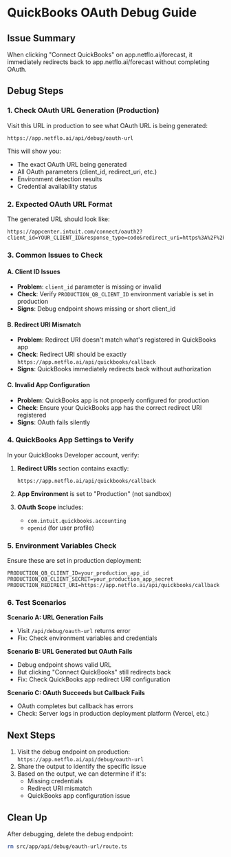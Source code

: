 # QuickBooks OAuth Debug Guide

## Issue Summary
When clicking "Connect QuickBooks" on app.netflo.ai/forecast, it immediately redirects back to app.netflo.ai/forecast without completing OAuth.

## Debug Steps

### 1. Check OAuth URL Generation (Production)

Visit this URL in production to see what OAuth URL is being generated:
```
https://app.netflo.ai/api/debug/oauth-url
```

This will show you:
- The exact OAuth URL being generated
- All OAuth parameters (client_id, redirect_uri, etc.)
- Environment detection results
- Credential availability status

### 2. Expected OAuth URL Format

The generated URL should look like:
```
https://appcenter.intuit.com/connect/oauth2?client_id=YOUR_CLIENT_ID&response_type=code&redirect_uri=https%3A%2F%2Fapp.netflo.ai%2Fapi%2Fquickbooks%2Fcallback&scope=com.intuit.quickbooks.accounting%20openid&state=production_RANDOM_STRING
```

### 3. Common Issues to Check

#### A. Client ID Issues
- **Problem**: `client_id` parameter is missing or invalid
- **Check**: Verify `PRODUCTION_QB_CLIENT_ID` environment variable is set in production
- **Signs**: Debug endpoint shows missing or short client_id

#### B. Redirect URI Mismatch
- **Problem**: Redirect URI doesn't match what's registered in QuickBooks app
- **Check**: Redirect URI should be exactly `https://app.netflo.ai/api/quickbooks/callback`
- **Signs**: QuickBooks immediately redirects back without authorization

#### C. Invalid App Configuration
- **Problem**: QuickBooks app is not properly configured for production
- **Check**: Ensure your QuickBooks app has the correct redirect URI registered
- **Signs**: OAuth fails silently

### 4. QuickBooks App Settings to Verify

In your QuickBooks Developer account, verify:

1. **Redirect URIs** section contains exactly:
   ```
   https://app.netflo.ai/api/quickbooks/callback
   ```

2. **App Environment** is set to "Production" (not sandbox)

3. **OAuth Scope** includes:
   - `com.intuit.quickbooks.accounting`
   - `openid` (for user profile)

### 5. Environment Variables Check

Ensure these are set in production deployment:
```
PRODUCTION_QB_CLIENT_ID=your_production_app_id
PRODUCTION_QB_CLIENT_SECRET=your_production_app_secret
PRODUCTION_REDIRECT_URI=https://app.netflo.ai/api/quickbooks/callback
```

### 6. Test Scenarios

**Scenario A: URL Generation Fails**
- Visit `/api/debug/oauth-url` returns error
- Fix: Check environment variables and credentials

**Scenario B: URL Generated but OAuth Fails**
- Debug endpoint shows valid URL
- But clicking "Connect QuickBooks" still redirects back
- Fix: Check QuickBooks app redirect URI configuration

**Scenario C: OAuth Succeeds but Callback Fails**
- OAuth completes but callback has errors
- Check: Server logs in production deployment platform (Vercel, etc.)

## Next Steps

1. Visit the debug endpoint on production: `https://app.netflo.ai/api/debug/oauth-url`
2. Share the output to identify the specific issue
3. Based on the output, we can determine if it's:
   - Missing credentials
   - Redirect URI mismatch
   - QuickBooks app configuration issue

## Clean Up

After debugging, delete the debug endpoint:
```bash
rm src/app/api/debug/oauth-url/route.ts
```